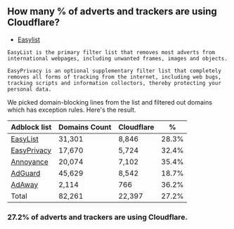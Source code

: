 ## How many % of adverts and trackers are using Cloudflare?


- [Easylist](https://web.archive.org/web/20210516110248/https://easylist.to/)
```
EasyList is the primary filter list that removes most adverts from international webpages, including unwanted frames, images and objects.

EasyPrivacy is an optional supplementary filter list that completely removes all forms of tracking from the internet, including web bugs, tracking scripts and information collectors, thereby protecting your personal data.
```


We picked domain-blocking lines from the list and filtered out domains which has exception rules.
Here's the result.


| Adblock list | Domains Count | Cloudflare | % |
| --- | --- | --- | --- |
| [EasyList](https://easylist.to/easylist/easylist.txt) | 31,301 | 8,846 | 28.3% |
| [EasyPrivacy](https://easylist.to/easylist/easyprivacy.txt) | 17,670 | 5,724 | 32.4% |
| [Annoyance](https://secure.fanboy.co.nz/fanboy-annoyance.txt) | 20,074 | 7,102 | 35.4% |
| [AdGuard](https://adguardteam.github.io/AdGuardSDNSFilter/Filters/filter.txt) | 45,629 | 8,542 | 18.7% |
| [AdAway](https://raw.githubusercontent.com/AdAway/adaway.github.io/master/hosts.txt) | 2,114 | 766 | 36.2% |
| Total | 82,261 | 22,397 | 27.2% |


### 27.2% of adverts and trackers are using Cloudflare.